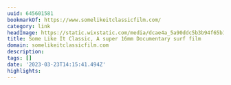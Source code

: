 ```yaml
---
uuid: 645601581
bookmarkOf: https://www.somelikeitclassicfilm.com/
category: link
headImage: https://static.wixstatic.com/media/dcae4a_5a90ddc5b3b94f65b1d6625111982bfa~mv2.jpg/v1/fill/w_1818,h_1228,al_c/dcae4a_5a90ddc5b3b94f65b1d6625111982bfa~mv2.jpg
title: Some Like It Classic, A super 16mm Documentary surf film
domain: somelikeitclassicfilm.com
description: 
tags: []
date: '2023-03-23T14:15:41.494Z'
highlights: 
---
```



